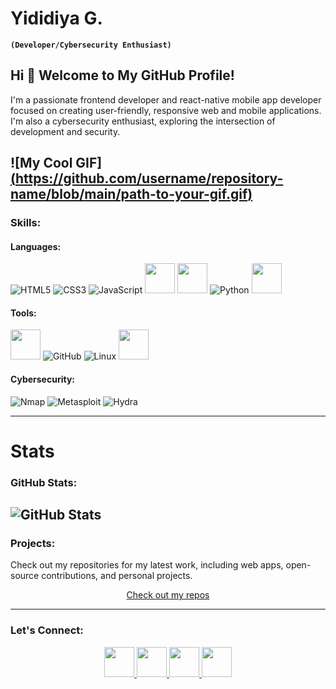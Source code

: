 # Yididiya G.
**`(Developer/Cybersecurity Enthusiast)`**

## Hi 👋 Welcome to My GitHub Profile!
I'm a passionate frontend developer and react-native mobile app developer focused on creating user-friendly, responsive web and mobile applications. I'm also a cybersecurity enthusiast, exploring the intersection of development and security.

![My Cool GIF][(https://github.com/username/repository-name/blob/main/path-to-your-gif.gif)](https://github.com/yidextech/yidextech/blob/main/Images/yidextech.gif)
---
### Skills:

#### Languages:
<div>
  <img src="https://img.icons8.com/color/48/000000/html-5.png" alt="HTML5" title="HTML5"/>
  <img src="https://img.icons8.com/color/48/000000/css3.png" alt="CSS3" title="CSS3"/>
  <img src="https://img.icons8.com/color/48/000000/javascript.png" alt="JavaScript" title="JavaScript"/>
  <img src="https://cdn.jsdelivr.net/gh/devicons/devicon@latest/icons/react/react-original.svg" width="48px" />
  <img src="https://cdn.jsdelivr.net/gh/devicons/devicon@latest/icons/cplusplus/cplusplus-original.svg" width="48px"/>
  <img src="https://img.icons8.com/color/48/000000/python.png" alt="Python" title="Python"/>
  <img src="https://cdn.jsdelivr.net/gh/devicons/devicon@latest/icons/bash/bash-original.svg" width="48px" />
          
</div>

#### Tools:
<div>
  <img src="https://cdn.jsdelivr.net/gh/devicons/devicon@latest/icons/git/git-original.svg" width="48px" />
  <img src="https://img.icons8.com/ios-filled/50/000000/github.png" alt="GitHub" title="GitHub"/>
  <img src="https://img.icons8.com/color/48/000000/linux.png" alt="Linux" title="Linux"/>
  <img src="https://cdn.jsdelivr.net/gh/devicons/devicon@latest/icons/windows8/windows8-original.svg" width="48px" />
          
</div>

#### Cybersecurity:
<div>
  <img src="https://img.icons8.com/color/48/000000/nmap.png" alt="Nmap" title="Nmap"/>
  <img src="https://img.icons8.com/color/48/000000/metasploit.png" alt="Metasploit" title="Metasploit"/>
  <img src="https://img.icons8.com/color/48/000000/hydra.png" alt="Hydra" title="Hydra"/>
</div>

---

# Stats
### GitHub Stats:
![GitHub Stats](https://github-readme-stats.vercel.app/api?username=yidextech&show_icons=true&theme=radical)
---

### Projects:
Check out my repositories for my latest work, including web apps, open-source contributions, and personal projects.

<div align="center">
  <a href="https://github.com/yidextech?tab=repositories">Check out my repos</a>
</div>

---

### Let's Connect:
<div align="center">
  <a href="your-twitter-url" target="_blank">
    <img src="https://cdn.jsdelivr.net/gh/devicons/devicon@latest/icons/twitter/twitter-original.svg" width="48px"/>
  </a>
  <a href="your-linkedin-url" target="_blank">
    <img src="https://cdn.jsdelivr.net/gh/devicons/devicon@latest/icons/linkedin/linkedin-original.svg" width="48px" />
  </a>
  <a href="your-leetcode-url" target="_blank">
    <img src="https://raw.githubusercontent.com/rahuldkjain/github-profile-readme-generator/master/src/images/icons/Social/leet-code.svg" width="48px" />
  </a>
  <a href="your-codeforces-url" target="_blank">
    <img src="https://raw.githubusercontent.com/rahuldkjain/github-profile-readme-generator/master/src/images/icons/Social/codeforces.svg" width="48px" />
  </a>
</div>






